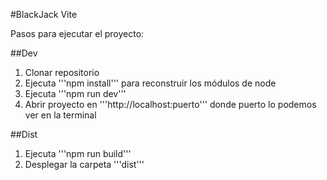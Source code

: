 #BlackJack Vite

Pasos para ejecutar el proyecto:

##Dev

1. Clonar repositorio
2. Ejecuta '''npm install''' para reconstruir los módulos de node
3. Ejecuta '''npm run dev'''
4. Abrir proyecto en '''http://localhost:puerto''' donde puerto lo podemos ver en la terminal

##Dist

1. Ejecuta '''npm run build'''
2. Desplegar la carpeta '''dist'''